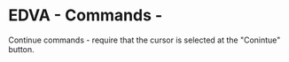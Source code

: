 # EDVA - Commands - 

Continue commands - require that the cursor is selected at the "Conintue" button.

